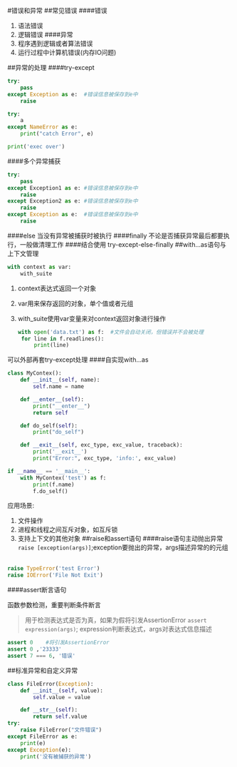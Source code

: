 #错误和异常
##常见错误
####错误
1. 语法错误
2. 逻辑错误
####异常
1. 程序遇到逻辑或者算法错误
2. 运行过程中计算机错误(内存IO问题)

##异常的处理
####try-except
```python
try:
	pass
except Exception as e:	#错误信息被保存到e中
	raise

try:
	a
except NameError as e:
	print("catch Error", e)

print('exec over')
```
####多个异常捕获
```python
try:
	pass
except Exception1 as e:	#错误信息被保存到e中
	raise
except Exception2 as e:	#错误信息被保存到e中
	raise
except Exception as e:	#错误信息被保存到e中
	raise
```
####else
当没有异常被捕获时被执行
####finally
不论是否捕获异常最后都要执行，一般做清理工作
####结合使用
try-except-else-finally
##with...as语句与上下文管理
```python
with context as var:
	with_suite
```

1. context表达式返回一个对象
2. var用来保存返回的对象，单个值或者元组
3. with_suite使用var变量来对context返回对象进行操作

   ```python
   with open('data.txt') as f:	#文件会自动关闭，但错误并不会被处理
   	for line in f.readlines():
   		print(line)
   ```

可以外部再套try-except处理
####自实现with...as
```python
class MyContex():
	def __init__(self, name):
		self.name = name

	def __enter__(self):
		print("__enter__")
		return self

	def do_self(self):
		print("do_self")

	def __exit__(self, exc_type, exc_value, traceback):
		print('__exit__')
		print("Error:", exc_type, 'info:', exc_value)

if __name__ == '__main__':
	with MyContex('test') as f:
		print(f.name)
		f.do_self()
```

应用场景:
1. 文件操作
2. 进程和线程之间互斥对象，如互斥锁
3. 支持上下文的其他对象
##raise和assert语句
####raise语句主动抛出异常
`raise [exception(args)]`;exception要抛出的异常，args描述异常的的元组   
​	
```python
raise TypeError('test Error')
raise IOError('File Not Exit')
```
####assert断言语句

函数参数检测，重要判断条件断言

>用于检测表达式是否为真，如果为假将引发AssertionError
>`assert expression(args)`; expression判断表达式，args对表达式信息描述

```python
assert 0 	#将引发AssertionError
assert 0 ,'23333'
assert 7 === 6, '错误'
```
##标准异常和自定义异常
```python
class FileError(Exception):
	def __init__(self, value):
		self.value = value

	def __str__(self):
		return self.value
try:
	raise FileError("文件错误")
except FileError as e:
	print(e)
except Exception(e):
	print('没有被捕获的异常')
```


